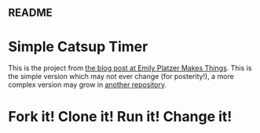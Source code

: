 ## README

# Simple Catsup Timer

This is the project from [the blog post at Emily Platzer Makes Things](http://emily-platzer-makes-things.herokuapp.com/2014/04/14/making-a-ruby-timer.html). This is the simple version which may not ever change (for posterity!), a more complex version may grow in [another repository](https://github.com/craftninja/catsup_timer).

# Fork it! Clone it! Run it! Change it!
